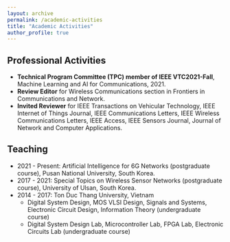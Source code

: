 ```yaml
---
layout: archive
permalink: /academic-activities
title: "Academic Activities"
author_profile: true
---
```


## Professional Activities

- **Technical Program Committee (TPC) member of IEEE VTC2021-Fall**, Machine Learning and AI for Communications, 2021.
- **Review Editor** for Wireless Communications section in Frontiers in Communications and Network.
- **Invited Reviewer** for IEEE Transactions on Vehicular Technology, IEEE Internet of Things Journal, IEEE Communications Letters, IEEE Wireless Communications Letters, IEEE Access, IEEE Sensors Journal, Journal of Network and Computer Applications.


## Teaching

- 2021 - Present: Artificial Intelligence for 6G Networks (postgraduate course), Pusan National University, South Korea.
- 2017 - 2021: Special Topics on Wireless Sensor Networks (postgraduate course), University of Ulsan, South Korea.
- 2014 - 2017: Ton Duc Thang University, Vietnam
    - Digital System Design, MOS VLSI Design, Signals and Systems, Electronic Circuit Design, Information Theory (undergraduate course)
    - Digital System Design Lab, Microcontroller Lab, FPGA Lab, Electronic Circuits Lab (undergraduate course)

